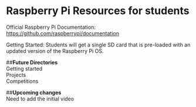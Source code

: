 # Raspberry Pi Resources for students

Official Raspberry Pi Documentation: https://github.com/raspberrypi/documentation

Getting Started:
Students will get a single SD card that is pre-loaded with an updated version of the Raspberry Pi OS.

##**Future Directories**</br>
Getting started</br>
Projects</br>
Competitions</br>

##**Upcoming changes**</br>
Need to add the initial video
